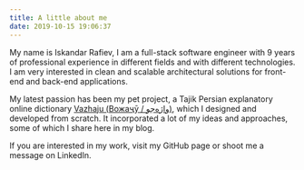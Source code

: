 ```yaml
---
title: A little about me
date: 2019-10-15 19:06:37
---
```

My name is Iskandar Rafiev, I am a full-stack software engineer with 9 years of professional experience in different fields and with different technologies. I am very interested in clean and scalable architectural solutions for front-end and back-end applications.

My latest passion has been my pet project, a Tajik Persian explanatory online dictionary [Vazhaju (Вожаҷӯ / واژه‌جو)][1], which I designed and developed from scratch. It incorporated a lot of my ideas and approaches, some of which I share here in my blog.

If you are interested in my work, visit my GitHub page or shoot me a message on LinkedIn.

[1]: https://vazhaju.com
